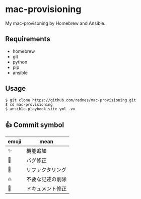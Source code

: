 # mac-provisioning

My mac-provisoning by Homebrew and Ansible.

## Requirements
- homebrew
- git
- python
- pip
- ansible

## Usage
```
$ git clone https://github.com/rednes/mac-provisioning.git
$ cd mac-provisioning
$ ansible-playbook site.yml -vv
```

## :+1: Commit symbol

|emoji              | mean            |
|-------------------|-----------------|
|:sparkles:         |機能追加         |
|:bug:              |バグ修正         |
|:hammer:           |リファクタリング |
|:fire:             |不要な記述の削除 |
|:memo:             |ドキュメント修正 |
